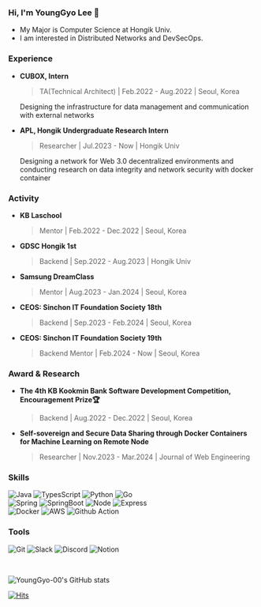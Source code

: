 ### Hi, I'm YoungGyo Lee 👋
- My Major is Computer Science at Hongik Univ.<br/>
- I am interested in Distributed Networks and DevSecOps.

### Experience
- **CUBOX, Intern**
  > TA(Technical Architect)  |  Feb.2022 - Aug.2022  |  Seoul, Korea

  Designing the infrastructure for data management and communication with external networks

- **APL, Hongik Undergraduate Research Intern**
  > Researcher |  Jul.2023 - Now  |  Hongik Univ

  Designing a network for Web 3.0 decentralized environments and conducting research on data integrity and network security with docker container

### Activity
- **KB Laschool**
  > Mentor  |  Feb.2022 - Dec.2022  | Seoul, Korea

- **GDSC Hongik 1st**
  > Backend |  Sep.2022 - Aug.2023  | Hongik Univ

- **Samsung DreamClass**
  > Mentor  |  Aug.2023 - Jan.2024  | Seoul, Korea

- **CEOS: Sinchon IT Foundation Society 18th**
  > Backend |  Sep.2023 - Feb.2024  | Seoul, Korea
  
- **CEOS: Sinchon IT Foundation Society 19th**
  > Backend Mentor | Feb.2024 - Now | Seoul, Korea

### Award & Research
- **The 4th KB Kookmin Bank Software Development Competition, Encouragement Prize🏆**
  > Backend | Aug.2022 - Dec.2022 | Seoul, Korea

- **Self-sovereign and Secure Data Sharing through Docker Containers for Machine Learning on Remote Node**
  > Researcher | Nov.2023 - Mar.2024 | Journal of Web Engineering

### Skills
![Java](https://img.shields.io/badge/java-007396?style=for-the-badge&logo=java&logoColor=white)
![TypesScript](https://img.shields.io/badge/typescript-3178C6?style=for-the-badge&logo=typescript&logoColor=white)
![Python](https://img.shields.io/badge/python-3776AB?style=for-the-badge&logo=python&logoColor=white)
![Go](https://img.shields.io/badge/Go-00ADD8?style=for-the-badge&logo=Go&logoColor=white)
<br/>
![Spring](https://img.shields.io/badge/spring-6DB33F?style=for-the-badge&logo=spring&logoColor=white) 
![SpringBoot](https://img.shields.io/badge/springboot-6DB33F?style=for-the-badge&logo=springboot&logoColor=white)
![Node](https://img.shields.io/badge/node.js-339933?style=for-the-badge&logo=Node.js&logoColor=white) 
![Express](https://img.shields.io/badge/express-000000?style=for-the-badge&logo=express&logoColor=white)
<br/>
![Docker](https://img.shields.io/badge/Docker-2496ED?style=for-the-badge&logo=Docker&logoColor=white)
![AWS](https://img.shields.io/badge/Amazon_AWS-232F3E?style=for-the-badge&logo=amazonaws&logoColor=white)
![Github Action](https://img.shields.io/badge/Github_Actions-2088FF?style=for-the-badge&logo=githubactions&logoColor=white)

### Tools
![Git](https://img.shields.io/badge/git-F05032?style=for-the-badge&logo=git&logoColor=white)
![Slack](https://img.shields.io/badge/Slack-4A154B?style=for-the-badge&logo=Slack&logoColor=white)
![Discord](https://img.shields.io/badge/Discord-5865F2?style=for-the-badge&logo=Discord&logoColor=white)
![Notion](https://img.shields.io/badge/Notion-000000?style=for-the-badge&logo=notion&logoColor=white)

<br/>

![YoungGyo-00's GitHub stats](https://github-readme-stats.vercel.app/api?username=YoungGyo-00&show_icons=true&theme=gruvbox&count_private=true)

[![Hits](https://hits.seeyoufarm.com/api/count/incr/badge.svg?url=https%3A%2F%2Fgithub.com%2FYoungGyo-00&count_bg=%2379C83D&title_bg=%23555555&icon=&icon_color=%23E7E7E7&title=hits&edge_flat=false)](https://hits.seeyoufarm.com)
